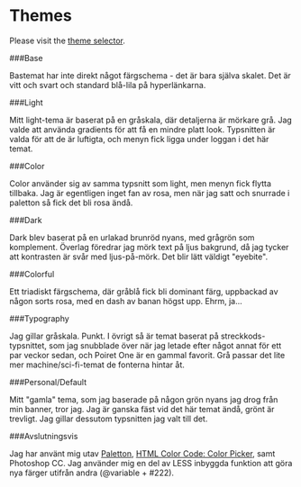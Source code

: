 Themes
========

Please visit the [theme selector](theme-selector).

###Base

Bastemat har inte direkt något färgschema - det är bara själva skalet. Det är vitt och svart och standard blå-lila på hyperlänkarna.

###Light

<div class="colorbox" style="background-color: #f6f5f3;"></div>
<div class="colorbox" style="background-color: #c5c4c3;"></div>
<div class="colorbox" style="background-color: #939291;"></div>
<div class="colorbox" style="background-color: #525252;"></div>
<div class="colorbox" style="background-color: #3a3a3a;"></div>
<div class="colorbox" style="background-color: #242424;"></div>

Mitt light-tema är baserat på en gråskala, där detaljerna är mörkare grå. Jag valde att använda gradients för att få en mindre platt look. Typsnitten är valda för att de är luftigta, och menyn fick ligga under loggan i det här temat.

###Color

<div class="colorbox" style="background-color: #edd7da;"></div>
<div class="colorbox" style="background-color: #efcbd5;"></div>
<div class="colorbox" style="background-color: #a5828c;"></div>
<div class="colorbox" style="background-color: #695f62;"></div>
<div class="colorbox" style="background-color: #4c3c40;"></div>

Color använder sig av samma typsnitt som light, men menyn fick flytta tillbaka. Jag är egentligen inget fan av rosa, men när jag satt och snurrade i paletton så fick det bli rosa ändå.

###Dark

<div class="colorbox" style="background-color: #9E8C88;"></div>
<div class="colorbox" style="background-color: #211e1d;"></div>
<div class="colorbox" style="background-color: #1f1714;"></div>
<div class="colorbox" style="background-color: #5f6f67;"></div>
<div class="colorbox" style="background-color: #181c1a;"></div>

Dark blev baserat på en urlakad brunröd nyans, med grågrön som komplement. Överlag föredrar jag mörk text på ljus bakgrund, då jag tycker att kontrasten är svår med ljus-på-mörk. Det blir lätt väldigt "eyebite".

###Colorful

<div class="colorbox" style="background-color: #859595;"></div>
<div class="colorbox" style="background-color: #4f6766;"></div>
<div class="colorbox" style="background-color: #39504f;"></div>
<div class="colorbox" style="background-color: #75535e;"></div>
<div class="colorbox" style="background-color: #461d2a;"></div>
<div class="colorbox" style="background-color: #d5ccb4;"></div>

Ett triadiskt färgschema, där gråblå fick bli dominant färg, uppbackad av någon sorts rosa, med en dash av banan högst upp. Ehrm, ja...

###Typography

<div class="colorbox" style="background-color: #bebdbd;"></div>
<div class="colorbox" style="background-color: #9a9999;"></div>
<div class="colorbox" style="background-color: #666666;"></div>
<div class="colorbox" style="background-color: #5f5f5f;"></div>
<div class="colorbox" style="background-color: #3d3d3d;"></div>

Jag gillar gråskala. Punkt. I övrigt så är temat baserat på streckkods-typsnittet, som jag snubblade över när jag letade efter något annat för ett par veckor sedan, och Poiret One är en gammal favorit. Grå passar det lite mer machine/sci-fi-temat de fonterna hintar åt.

###Personal/Default

<div class="colorbox" style="background-color: #f5faf6;"></div>
<div class="colorbox" style="background-color: #bebfa8;"></div>
<div class="colorbox" style="background-color: #728f4f;"></div>
<div class="colorbox" style="background-color: #527431;"></div>
<div class="colorbox" style="background-color: #001f00;"></div>

Mitt "gamla" tema, som jag baserade på någon grön nyans jag drog från min banner, tror jag. Jag är ganska fäst vid det här temat ändå, grönt är trevligt. Jag gillar dessutom typsnitten jag valt till det.

###Avslutningsvis

Jag har använt mig utav [Paletton](http://paletton.com), [HTML Color Code: Color Picker](http://htmlcolorcodes.com/color-picker/), samt Photoshop CC. Jag använder mig en del av LESS inbyggda funktion att göra nya färger utifrån andra (@variable + #222).
